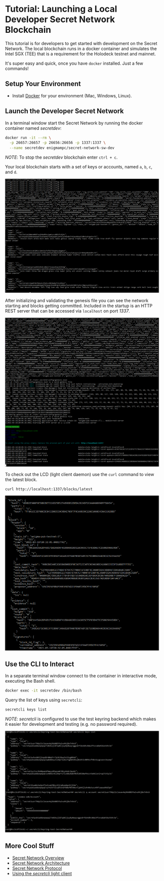 # Tutorial: Launching a Local Developer Secret Network Blockchain

This tutorial is for developers to get started with development on the Secret Network. The local blockchain 
runs in a docker container and simulates the Intel SGX (TEE) that is a requirement for the Holodeck testnet and 
mainnet.

It's super easy and quick, once you have `docker` installed. Just a few commands!

## Setup Your Environment

- Install [Docker](https://docs.docker.com/install/) for your environment (Mac, Windows, Linux).

## Launch the Developer Secret Network

In a terminal window start the Secret Network by running the docker container named _secretdev_:

```bash
docker run -it --rm \
  -p 26657:26657 -p 26656:26656 -p 1337:1337 \
  --name secretdev enigmampc/secret-network-sw-dev
```

*NOTE*: To stop the _secretdev_ blockchain enter `ctrl + c`.

Your local blockchain starts with a set of keys or accounts, named `a`, `b`, `c`, and `d`.

![](images/secretdev-startup-1.png)

After initializing and validating the genesis file you can see the network starting and blocks getting committed. 
Included in the startup is an HTTP REST server that can be accessed via `localhost` on port *1337*.

![](images/secretdev-startup-2.png)

To check out the LCD (light client daemon) use the `curl` command to view the latest block.

```bash
curl http://localhost:1337/blocks/latest
```

![](images/rest-blocks-latest.png)

## Use the CLI to Interact 

In a separate terminal window connect to the container in interactive mode, executing the Bash shell.

```bash
docker exec -it secretdev /bin/bash
```

Query the list of keys using `secretcli`:

```bash
secretcli keys list
```

*NOTE*: _secretcli_ is configured to use the test keyring backend which makes it easier for development and
testing (e.g. no password required).

![](images/secretdev-keys.png)

## More Cool Stuff

- [Secret Network Overview](https://build.scrt.network/overview.html)
- [Secret Network Architecture](https://build.scrt.network/protocol/architecture.html)
- [Secret Network Protocol](https://build.scrt.network/protocol/intro.html)
- [Using the _secretcli_ light client](https://github.com/enigmampc/SecretNetwork/blob/master/docs/validators-and-full-nodes/secretcli.md)

